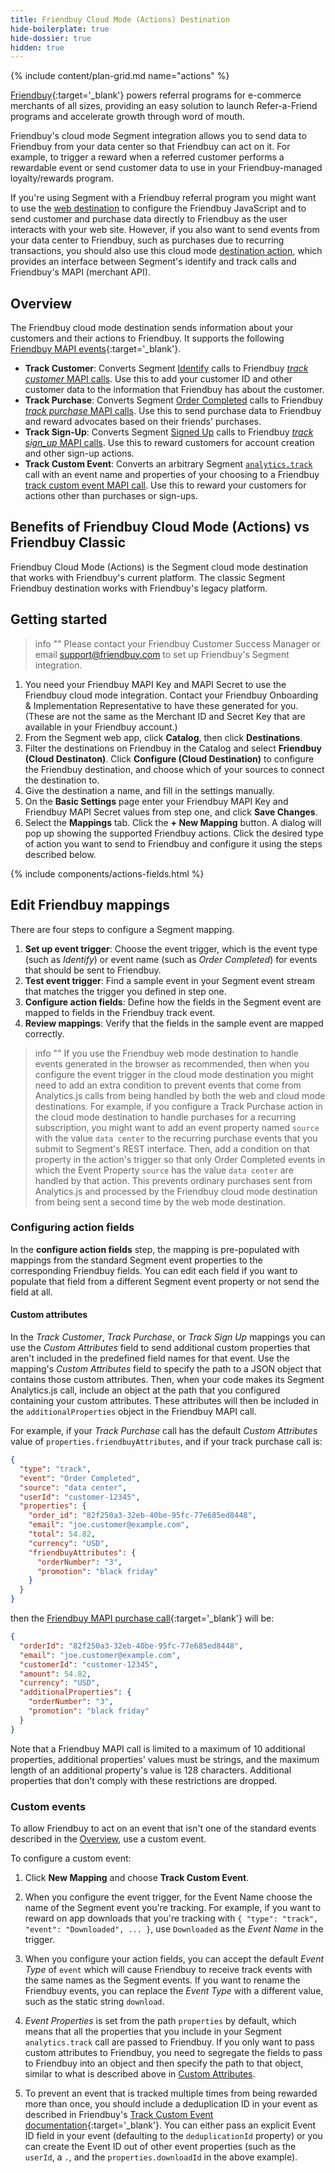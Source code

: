```yaml
---
title: Friendbuy Cloud Mode (Actions) Destination
hide-boilerplate: true
hide-dossier: true
hidden: true
---
```


{% include content/plan-grid.md name="actions" %}

[Friendbuy](https://www.friendbuy.com/){:target='_blank'} powers referral programs for e-commerce merchants of all sizes, providing an easy solution to launch Refer-a-Friend programs and accelerate growth through word of mouth.

Friendbuy's cloud mode Segment integration allows you to send data to Friendbuy from your data center so that Friendbuy can act on it. For example, to trigger a reward when a referred customer performs a rewardable event or send customer data to use in your Friendbuy-managed loyalty/rewards program.

If you're using Segment with a Friendbuy referral program you might want to use the [web destination](/docs/connections/destinations/catalog/actions-friendbuy-web/) to configure the Friendbuy JavaScript and to send customer and purchase data directly to Friendbuy as the user interacts with your web site. However, if you also want to send events from your data center to Friendbuy, such as purchases due to recurring transactions, you should also use this cloud mode [destination action](/docs/connections/destinations/actions/), which provides an interface between Segment's identify and track calls and Friendbuy's MAPI (merchant API).

## Overview

The Friendbuy cloud mode destination sends information about your customers and their actions to Friendbuy. It supports the following [Friendbuy MAPI events](https://developers.friendbuy.com/#tracking-events){:target='_blank'}.

- **Track Customer**: Converts Segment [Identify](/docs/connections/spec/identify/) calls to Friendbuy [*track customer* MAPI calls](https://developers.friendbuy.com/#tracking-customer-details). Use this to add your customer ID and other customer data to the information that Friendbuy has about the customer.
- **Track Purchase**: Converts Segment [Order Completed](/docs/connections/spec/ecommerce/v2/#order-completed) calls to Friendbuy [*track purchase* MAPI calls](https://developers.friendbuy.com/#tracking-a-purchase). Use this to send purchase data to Friendbuy and reward advocates based on their friends' purchases.
- **Track Sign-Up**: Converts Segment [Signed Up](/docs/connections/spec/b2b-saas/#signed-up) calls to Friendbuy [*track sign_up* MAPI calls](https://developers.friendbuy.com/#tracking-a-signup). Use this to reward customers for account creation and other sign-up actions.
- **Track Custom Event**: Converts an arbitrary Segment [`analytics.track`](/docs/connections/sources/catalog/libraries/website/javascript/#track) call with an event name and properties of your choosing to a Friendbuy [track custom event MAPI call](https://developers.friendbuy.com/#tracking-a-custom-event). Use this to reward your customers for actions other than purchases or sign-ups.

## Benefits of Friendbuy Cloud Mode (Actions) vs Friendbuy Classic

Friendbuy Cloud Mode (Actions) is the Segment cloud mode destination that works with Friendbuy's current platform. The classic Segment Friendbuy destination works with Friendbuy's legacy platform.

## Getting started

> info ""
> Please contact your Friendbuy Customer Success Manager or email support@friendbuy.com to set up Friendbuy's Segment integration.

1. You need your Friendbuy MAPI Key and MAPI Secret to use the Friendbuy cloud mode integration. Contact your Friendbuy Onboarding & Implementation Representative to have these generated for you. (These are not the same as the Merchant ID and Secret Key that are available in your Friendbuy account.)
2. From the Segment web app, click **Catalog**, then click **Destinations**.
3. Filter the destinations on Friendbuy in the Catalog and select **Friendbuy (Cloud Destinaton)**. Click **Configure (Cloud Destination)** to configure the Friendbuy destination, and choose which of your sources to connect the destination to.
4. Give the destination a name, and fill in the settings manually.
5. On the **Basic Settings** page enter your Friendbuy MAPI Key and Friendbuy MAPI Secret values from step one, and click **Save Changes**.
6. Select the **Mappings** tab. Click the **+ New Mapping** button. A dialog will pop up showing the supported Friendbuy actions. Click the desired type of action you want to send to Friendbuy and configure it using the steps described below.

<!-- The line below renders a table of connection settings (if applicable), Pre-built Mappings, and available actions. -->

{% include components/actions-fields.html %}

<!-- If applicable, add information regarding the migration from a classic destination to an Actions-based version below -->

## Edit Friendbuy mappings

There are four steps to configure a Segment mapping.

1. **Set up event trigger**: Choose the event trigger, which is the event type (such as *Identify*) or event name (such as *Order Completed*) for events that should be sent to Friendbuy.
2. **Test event trigger**: Find a sample event in your Segment event stream that matches the trigger you defined in step one.
3. **Configure action fields**: Define how the fields in the Segment event are mapped to fields in the Friendbuy track event.
4. **Review mappings**: Verify that the fields in the sample event are mapped correctly.

> info ""
> If you use the Friendbuy web mode destination to handle events generated in the browser as recommended, then when you configure the event trigger in the cloud mode destination you might need to add an extra condition to prevent events that come from Analytics.js calls from being handled by both the web and cloud mode destinations. For example, if you configure a Track Purchase action in the cloud mode destination to handle purchases for a recurring subscription, you might want to add an event property named `source` with the value `data center` to the recurring purchase events that you submit to Segment's REST interface. Then, add a condition on that property in the action's trigger so that only Order Completed events in which the Event Property `source` has the value `data center` are handled by that action. This prevents ordinary purchases sent from Analytics.js and processed by the Friendbuy cloud mode destination from being sent a second time by the web mode destination.

### Configuring action fields

In the **configure action fields** step, the mapping is pre-populated with mappings from the standard Segment event properties to the corresponding Friendbuy fields. You can edit each field if you want to populate that field from a different Segment event property or not send the field at all.

#### Custom attributes

In the *Track Customer*, *Track Purchase*, or *Track Sign Up* mappings you can use the *Custom Attributes* field to send additional custom properties that aren't included in the predefined field names for that event. Use the mapping's *Custom Attributes* field to specify the path to a JSON object that contains those custom attributes. Then, when your code makes its Segment Analytics.js call, include an object at the path that you configured containing your custom attributes. These attributes will then be included in the `additionalProperties` object in the Friendbuy MAPI call.

For example, if your *Track Purchase* call has the default *Custom Attributes* value of `properties.friendbuyAttributes`, and if your track purchase call is:

``` json
{
  "type": "track",
  "event": "Order Completed",
  "source": "data center",
  "userId": "customer-12345",
  "properties": {
    "order_id": "82f250a3-32eb-40be-95fc-77e685ed8448",
    "email": "joe.customer@example.com",
    "total": 54.82,
    "currency": "USD",
    "friendbuyAttributes": {
      "orderNumber": "3",
      "promotion": "black friday"
    }
  }
}
```

then the [Friendbuy MAPI purchase call](https://developers.friendbuy.com/#postpurchaseevent){:target='_blank'} will be:

``` json
{ 
  "orderId": "82f250a3-32eb-40be-95fc-77e685ed8448",
  "email": "joe.customer@example.com",
  "customerId": "customer-12345",
  "amount": 54.82,
  "currency": "USD",
  "additionalProperties": {
    "orderNumber": "3",
    "promotion": "black friday"
  }
}
```

Note that a Friendbuy MAPI call is limited to a maximum of 10 additional properties, additional properties' values must be strings, and the maximum length of an additional property's value is 128 characters.  Additional properties that don't comply with these restrictions are dropped.

### Custom events

To allow Friendbuy to act on an event that isn't one of the standard events described in the [Overview](#overview), use a custom event.

To configure a custom event:

1. Click **New Mapping** and choose **Track Custom Event**.

2. When you configure the event trigger, for the Event Name choose the name of the Segment event you're tracking. For example, if you want to reward on app downloads that you're tracking with `{ "type": "track", "event": "Downloaded", ... }`, use `Downloaded` as the *Event Name* in the trigger.

3. When you configure your action fields, you can accept the default *Event Type* of `event` which will cause Friendbuy to receive track events with the same names as the Segment events. If you want to rename the Friendbuy events, you can replace the *Event Type* with a different value, such as the static string `download`.

4. *Event Properties* is set from the path `properties` by default, which means that all the properties that you include in your Segment `analytics.track` call are passed to Friendbuy. If you only want to pass custom attributes to Friendbuy, you need to segregate the fields to pass to Friendbuy into an object and then specify the path to that object, similar to what is described above in [Custom Attributes](#custom-attributes).

5. To prevent an event that is tracked multiple times from being rewarded more than once, you should include a deduplication ID in your event as described in Friendbuy's [Track Custom Event documentation](https://developers.friendbuy.com/#tracking-a-custom-event){:target='_blank'}. You can either pass an explicit Event ID field in your event (defaulting to the `deduplicationId` property) or you can create the Event ID out of other event properties (such as the `userId`, a `.`, and the `properties.downloadId` in the above example).

<!--
Local Variables:
eval: (visual-line-mode 1)
End:
-->
